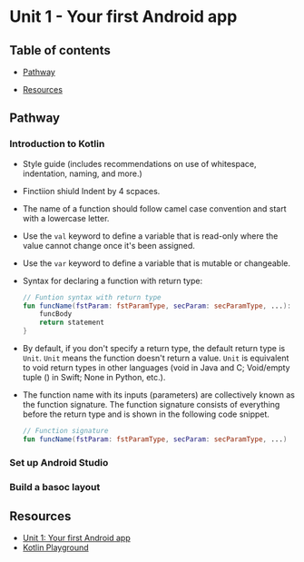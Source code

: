 <!-- omit in toc -->
# Unit 1 - Your first Android app

<!-- omit in toc -->
## Table of contents

- [Pathway](#pathway)

- [Resources](#resources)

## Pathway

### Introduction to Kotlin
- Style guide (includes recommendations on use of whitespace, indentation, naming, and more.)
- Finctiion shiuld Indent by 4 scpaces.
- The name of a function should follow camel case convention and start with a lowercase letter.
- Use the `val` keyword to define a variable that is read-only where the value cannot change once it's been assigned.
- Use the `var` keyword to define a variable that is mutable or changeable.
- Syntax for declaring a function with return type:

  ``` kotlin
  // Funtion syntax with return type
  fun funcName(fstParam: fstParamType, secParam: secParamType, ...): funcReturnType {
      funcBody
      return statement
  }
  ```

- By default, if you don't specify a return type, the default return type is `Unit`. `Unit` means the function doesn't return a value. `Unit` is equivalent to void return types in other languages (void in Java and C; Void/empty tuple () in Swift; None in Python, etc.). 
- The function name with its inputs (parameters) are collectively known as the function signature. The function signature consists of everything before the return type and is shown in the following code snippet.

  ``` kotlin
  // Function signature
  fun funcName(fstParam: fstParamType, secParam: secParamType, ...)
  ```

### Set up Android Studio
### Build a basoc layout

## Resources

- [Unit 1: Your first Android app](https://developer.android.com/courses/android-basics-compose/unit-1)
- [Kotlin Playground](https://play.kotlinlang.org/)

